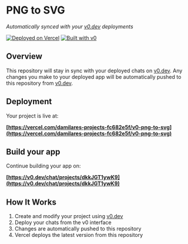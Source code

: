 # PNG to SVG

*Automatically synced with your [v0.dev](https://v0.dev) deployments*

[![Deployed on Vercel](https://img.shields.io/badge/Deployed%20on-Vercel-black?style=for-the-badge&logo=vercel)](https://vercel.com/damilares-projects-fc682e5f/v0-png-to-svg)
[![Built with v0](https://img.shields.io/badge/Built%20with-v0.dev-black?style=for-the-badge)](https://v0.dev/chat/projects/dkkJGT1ywK9)

## Overview

This repository will stay in sync with your deployed chats on [v0.dev](https://v0.dev).
Any changes you make to your deployed app will be automatically pushed to this repository from [v0.dev](https://v0.dev).

## Deployment

Your project is live at:

**[https://vercel.com/damilares-projects-fc682e5f/v0-png-to-svg](https://vercel.com/damilares-projects-fc682e5f/v0-png-to-svg)**

## Build your app

Continue building your app on:

**[https://v0.dev/chat/projects/dkkJGT1ywK9](https://v0.dev/chat/projects/dkkJGT1ywK9)**

## How It Works

1. Create and modify your project using [v0.dev](https://v0.dev)
2. Deploy your chats from the v0 interface
3. Changes are automatically pushed to this repository
4. Vercel deploys the latest version from this repository